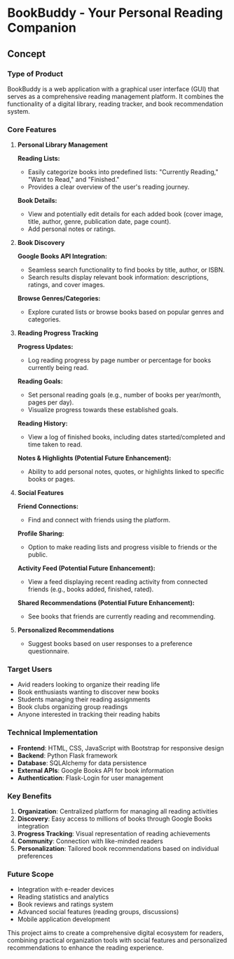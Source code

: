 # BookBuddy - Your Personal Reading Companion

## Concept

### Type of Product

BookBuddy is a web application with a graphical user interface (GUI) that serves as a comprehensive reading management platform. It combines the functionality of a digital library, reading tracker, and book recommendation system.

### Core Features

1.  **Personal Library Management**

    **Reading Lists:**
    -   Easily categorize books into predefined lists: "Currently Reading," "Want to Read," and "Finished."
    -   Provides a clear overview of the user's reading journey.

    **Book Details:**
    -   View and potentially edit details for each added book (cover image, title, author, genre, publication date, page count).
    -   Add personal notes or ratings.

2.  **Book Discovery**

    **Google Books API Integration:**
    -   Seamless search functionality to find books by title, author, or ISBN.
    -   Search results display relevant book information: descriptions, ratings, and cover images.

    **Browse Genres/Categories:**
    -   Explore curated lists or browse books based on popular genres and categories.

3.  **Reading Progress Tracking**

    **Progress Updates:**
    -   Log reading progress by page number or percentage for books currently being read.

    **Reading Goals:**
    -   Set personal reading goals (e.g., number of books per year/month, pages per day).
    -   Visualize progress towards these established goals.

    **Reading History:**
    -   View a log of finished books, including dates started/completed and time taken to read.

    **Notes & Highlights (Potential Future Enhancement):**
    -   Ability to add personal notes, quotes, or highlights linked to specific books or pages.

4.  **Social Features**

    **Friend Connections:**
    -   Find and connect with friends using the platform.

    **Profile Sharing:**
    -   Option to make reading lists and progress visible to friends or the public.

    **Activity Feed (Potential Future Enhancement):**
    -   View a feed displaying recent reading activity from connected friends (e.g., books added, finished, rated).

    **Shared Recommendations (Potential Future Enhancement):**
    -   See books that friends are currently reading and recommending.

5.  **Personalized Recommendations**
    -   Suggest books based on user responses to a preference questionnaire.

### Target Users

-   Avid readers looking to organize their reading life
-   Book enthusiasts wanting to discover new books
-   Students managing their reading assignments
-   Book clubs organizing group readings
-   Anyone interested in tracking their reading habits

### Technical Implementation

-   **Frontend**: HTML, CSS, JavaScript with Bootstrap for responsive design
-   **Backend**: Python Flask framework
-   **Database**: SQLAlchemy for data persistence
-   **External APIs**: Google Books API for book information
-   **Authentication**: Flask-Login for user management

### Key Benefits

1.  **Organization**: Centralized platform for managing all reading activities
2.  **Discovery**: Easy access to millions of books through Google Books integration
3.  **Progress Tracking**: Visual representation of reading achievements
4.  **Community**: Connection with like-minded readers
5.  **Personalization**: Tailored book recommendations based on individual preferences

### Future Scope

-   Integration with e-reader devices
-   Reading statistics and analytics
-   Book reviews and ratings system
-   Advanced social features (reading groups, discussions)
-   Mobile application development

This project aims to create a comprehensive digital ecosystem for readers, combining practical organization tools with social features and personalized recommendations to enhance the reading experience.